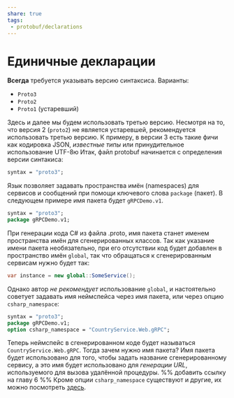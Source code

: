 ```yaml
---
share: true
tags:
 - protobuf/declarations
---
```

# Единичные декларации
**Всегда** требуется указывать версию синтаксиса. Варианты:
- `Proto3`
- `Proto2`
- `Proto1` (устаревший)

Здесь и далее мы будем использовать третью версию. Несмотря на то, что версия 2 (`proto2`) не является устаревшей, рекомендуется использовать третью версию. К примеру, в версии 3 есть такие фичи как кодировка JSON, *известные типы* или принудительное использование UTF-8ю
Итак, файл protobuf начинается с определения версии синтакиса:
```protobuf
syntax = "proto3";
```
Язык позволяет задавать пространства имён (namespaces) для сервисов и сообщений при помощи ключевого слова `package` (пакет). В следующем примере имя пакета будет `gRPCDemo.v1`. 
```protobuf
syntax = "proto3";
package gRPCDemo.v1;
```
При генерации кода C\# из файла .proto, имя пакета станет именем пространства имён для сгенерированных классов.
Так как указание имени пакета необязательно, при его отсутствии код будет добавлен в пространство имён `global`, так что обращаться к сгенерированным сервисам нужно будет так:
```csharp
var instance = new global::SomeService();
```
Однако автор *не рекомендует* использование `global`, и настоятельно советует задавать имя неймспейса через имя пакета, или через опцию `csharp_namespace`:
```protobuf
syntax = "proto3";
package gRPCDemo.v1;
option csharp_namespace = "CountryService.Web.gRPC";
```
Теперь неймспейс в сгенерированном коде будет называться `CountryService.Web.gRPC`. Тогда зачем нужно имя пакета? Имя пакета будет использовано для того, чтобы задать название сгенерированному сервису, а это имя будет использовано для *генерации URL*, используемого для вызова удалённой процедуры. %% добавить ссылку на главу 6 %%
Кроме опции `csharp_namespace` существуют и другие, их можно посмотреть [здесь](https://protobuf.dev/programming-guides/proto3/#options).